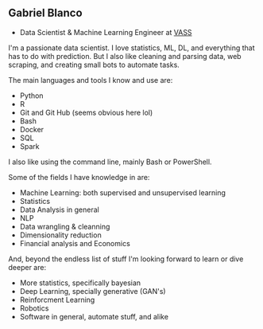 ## Gabriel Blanco

* Data Scientist & Machine Learning Engineer at [VASS](https://vasscompany.com/)

I'm a passionate data scientist. I love statistics, ML, DL, and everything that has to do with prediction. But I also like cleaning and parsing data, web scraping, and creating small bots to automate tasks.

The main languages and tools I know and use are:

- Python 
- R
- Git and Git Hub (seems obvious here lol)
- Bash
- Docker
- SQL
- Spark

I also like using the command line, mainly Bash or PowerShell.

Some of the fields I have knowledge in are:

- Machine Learning: both supervised and unsupervised learning
- Statistics
- Data Analysis in general
- NLP
- Data wrangling & cleanning
- Dimensionality reduction
- Financial analysis and Economics

And, beyond the endless list of stuff I'm looking forward to learn or dive deeper are:

- More statistics, specifically bayesian
- Deep Learning, specially generative (GAN's) 
- Reinforcment Learning
- Robotics
- Software in general, automate stuff, and alike
